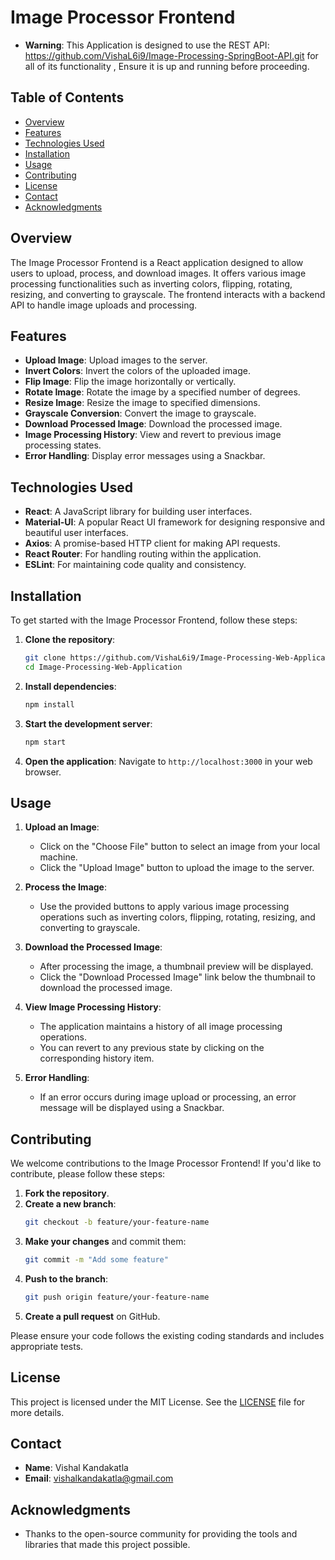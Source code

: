 # Image Processor Frontend


- **Warning**: This Application is designed to use the REST API: https://github.com/VishaL6i9/Image-Processing-SpringBoot-API.git for all of its functionality , Ensure it is up and running before proceeding.


## Table of Contents

- [Overview](#overview)
- [Features](#features)
- [Technologies Used](#technologies-used)
- [Installation](#installation)
- [Usage](#usage)
- [Contributing](#contributing)
- [License](#license)
- [Contact](#contact)
- [Acknowledgments](#acknowledgments)

## Overview

The Image Processor Frontend is a React application designed to allow users to upload, process, and download images. It offers various image processing functionalities such as inverting colors, flipping, rotating, resizing, and converting to grayscale. The frontend interacts with a backend API to handle image uploads and processing.

## Features

- **Upload Image**: Upload images to the server.
- **Invert Colors**: Invert the colors of the uploaded image.
- **Flip Image**: Flip the image horizontally or vertically.
- **Rotate Image**: Rotate the image by a specified number of degrees.
- **Resize Image**: Resize the image to specified dimensions.
- **Grayscale Conversion**: Convert the image to grayscale.
- **Download Processed Image**: Download the processed image.
- **Image Processing History**: View and revert to previous image processing states.
- **Error Handling**: Display error messages using a Snackbar.

## Technologies Used

- **React**: A JavaScript library for building user interfaces.
- **Material-UI**: A popular React UI framework for designing responsive and beautiful user interfaces.
- **Axios**: A promise-based HTTP client for making API requests.
- **React Router**: For handling routing within the application.
- **ESLint**: For maintaining code quality and consistency.

## Installation

To get started with the Image Processor Frontend, follow these steps:

1. **Clone the repository**:
   ```bash
   git clone https://github.com/VishaL6i9/Image-Processing-Web-Application.git
   cd Image-Processing-Web-Application
   ```

2. **Install dependencies**:
   ```bash
   npm install
   ```

3. **Start the development server**:
   ```bash
   npm start
   ```

4. **Open the application**:
   Navigate to `http://localhost:3000` in your web browser.

## Usage

1. **Upload an Image**:
   - Click on the "Choose File" button to select an image from your local machine.
   - Click the "Upload Image" button to upload the image to the server.

2. **Process the Image**:
   - Use the provided buttons to apply various image processing operations such as inverting colors, flipping, rotating, resizing, and converting to grayscale.

3. **Download the Processed Image**:
   - After processing the image, a thumbnail preview will be displayed.
   - Click the "Download Processed Image" link below the thumbnail to download the processed image.

4. **View Image Processing History**:
   - The application maintains a history of all image processing operations.
   - You can revert to any previous state by clicking on the corresponding history item.

5. **Error Handling**:
   - If an error occurs during image upload or processing, an error message will be displayed using a Snackbar.

## Contributing

We welcome contributions to the Image Processor Frontend! If you'd like to contribute, please follow these steps:

1. **Fork the repository**.
2. **Create a new branch**:
   ```bash
   git checkout -b feature/your-feature-name
   ```
3. **Make your changes** and commit them:
   ```bash
   git commit -m "Add some feature"
   ```
4. **Push to the branch**:
   ```bash
   git push origin feature/your-feature-name
   ```
5. **Create a pull request** on GitHub.

Please ensure your code follows the existing coding standards and includes appropriate tests.

## License

This project is licensed under the MIT License. See the [LICENSE](LICENSE) file for more details.

## Contact

- **Name**: Vishal Kandakatla
- **Email**: vishalkandakatla@gmail.com

## Acknowledgments

- Thanks to the open-source community for providing the tools and libraries that made this project possible.

